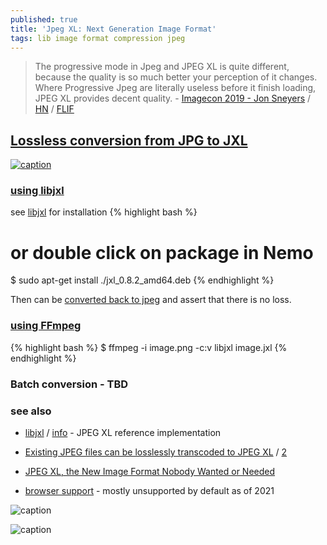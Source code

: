 ```yaml
---
published: true
title: 'Jpeg XL: Next Generation Image Format'
tags: lib image format compression jpeg
---
```

> The progressive mode in Jpeg and JPEG XL is quite different, because the quality is so much better your perception of it changes. Where Progressive Jpeg are literally useless before it finish loading, JPEG XL provides decent quality. - [Imagecon 2019 - Jon Sneyers](https://www.slideshare.net/cloudinarymarketing/imagecon-2019-jon-sneyer) / [HN](https://news.ycombinator.com/item?id=22261612) / [FLIF](http://flif.info/index.html)

## [Lossless conversion from JPG to JXL](https://www.datahoards.com/lossless-conversion-from-jpg-to-jxl/)

[![caption](https://i.stack.imgur.com/lhlaM.jpg)](https://stackoverflow.com/questions/71648073/jpeg-xl-handling-of-palette-in-libjxl-command-line-tools)

### [using libjxl](https://www.datahoards.com/lossless-conversion-from-jpg-to-jxl/#Using_libjxl_to_convert_transcode_JPEG_to_JPEG_XL)

see [ libjxl](https://github.com/libjxl/libjxl) for installation
{% highlight bash %}
# or double click on package in Nemo
$ sudo apt-get install ./jxl_0.8.2_amd64.deb
{% endhighlight %}

Then can be [converted back to jpeg](https://www.datahoards.com/lossless-conversion-from-jpg-to-jxl/#Converting_JPEG_XL_back_to_legacy_JPEG) and assert that there is no loss.


### [using FFmpeg](https://nixsanctuary.com/ffmpeg-now-supports-jpeg-xl-and-avif-how-to-convert-images/)

{% highlight bash %}
$ ffmpeg -i image.png -c:v libjxl image.jxl
{% endhighlight %}

### Batch conversion - TBD

### see also
- [ libjxl](https://github.com/libjxl/libjxl) / [info](https://jpegxl.info/) - JPEG XL reference implementation
- [Existing JPEG files can be losslessly transcoded to JPEG XL](https://jpeg.org/jpegxl/) / [2](https://cloudinary.com/blog/legacy_and_transition_creating_a_new_universal_image_codec)

- [JPEG XL, the New Image Format Nobody Wanted or Needed](https://blobfolio.com/2021/jpeg-xl/)
- [browser support](https://caniuse.com/?search=jpegxl) - mostly unsupported by default as of 2021

![caption](https://image.slidesharecdn.com/imagecon2019-js-smaller1-190610172751/95/imagecon-2019-jon-sneyers-26-638.jpg?cb=1560187799)

![caption](https://image.slidesharecdn.com/imagecon2019-js-smaller1-190610172751/95/imagecon-2019-jon-sneyers-25-638.jpg?cb=1560187799)
